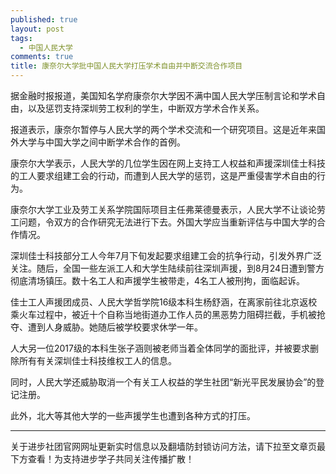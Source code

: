 ```yaml
---
published: true
layout: post
tags:
  - 中国人民大学
comments: true
title: 康奈尔大学批中国人民大学打压学术自由并中断交流合作项目
---
```


据金融时报报道，美国知名学府康奈尔大学因不满中国人民大学压制言论和学术自由，以及惩罚支持深圳劳工权利的学生，中断双方学术合作关系。

报道表示，康奈尔暂停与人民大学的两个学术交流和一个研究项目。这是近年来国外大学与中国大学之间中断学术合作的首例。

康奈尔大学表示，人民大学的几位学生因在网上支持工人权益和声援深圳佳士科技的工人要求组建工会的行动，而遭到人民大学的惩罚，这是严重侵害学术自由的行为。

康奈尔大学工业及劳工关系学院国际项目主任弗莱德曼表示，人民大学不让谈论劳工问题，令双方的合作研究无法进行下去。外国大学应当重新评估与中国大学的合作情况。

深圳佳士科技部分工人今年7月下旬发起要求组建工会的抗争行动，引发外界广泛关注。随后，全国一些左派工人和大学生陆续前往深圳声援，到8月24日遭到警方彻底清场镇压。数十名工人和声援学生被带走，4名工人被刑拘，面临起诉。

佳士工人声援团成员、人民大学哲学院16级本科生杨舒涵，在离家前往北京返校乘火车过程中，被近十个自称当地街道办工作人员的黑恶势力阻碍拦截，手机被抢夺、遭到人身威胁。她随后被学校要求休学一年。

人大另一位2017级的本科生张子涵则被老师当着全体同学的面批评，并被要求删除所有有关深圳佳士科技维权工人的信息。

同时，人民大学还威胁取消一个有关工人权益的学生社团“新光平民发展协会”的登记注册。

此外，北大等其他大学的一些声援学生也遭到各种方式的打压。


---
关于进步社团官网网址更新实时信息以及翻墙防封锁访问方法，请下拉至文章页最下方查看！为支持进步学子共同关注传播扩散！
